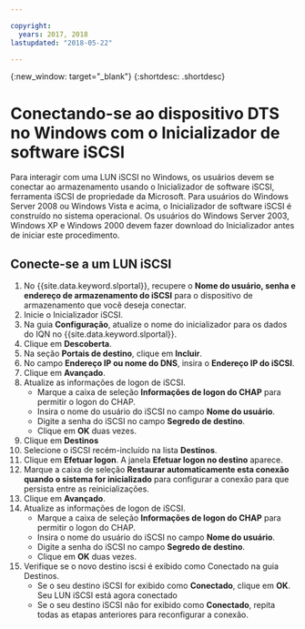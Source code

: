 ```yaml
---

copyright:
  years: 2017, 2018
lastupdated: "2018-05-22"

---
```

{:new_window: target="_blank"}
{:shortdesc: .shortdesc}

# Conectando-se ao dispositivo DTS no Windows com o Inicializador de software iSCSI

Para interagir com uma LUN iSCSI no Windows, os usuários devem se conectar ao armazenamento usando o Inicializador de software iSCSI, ferramenta iSCSI de propriedade da Microsoft. Para usuários do Windows Server 2008 ou Windows Vista e acima, o Inicializador de software iSCSI é construído no sistema operacional. Os usuários do Windows Server 2003, Windows XP e Windows 2000 devem fazer download do Inicializador antes de iniciar este procedimento.

## Conecte-se a um LUN iSCSI

1. No {{site.data.keyword.slportal}}, recupere o **Nome do usuário, senha e endereço de armazenamento do iSCSI** para o dispositivo de armazenamento que você deseja conectar.
2. Inicie o Inicializador iSCSI.
3. Na guia **Configuração**, atualize o nome do inicializador para os dados do IQN no {{site.data.keyword.slportal}}.
4. Clique em **Descoberta**.
5. Na seção **Portais de destino**, clique em **Incluir**.
6. No campo **Endereço IP ou nome do DNS**, insira o **Endereço IP do iSCSI**.
7. Clique em **Avançado**.
8. Atualize as informações de logon de iSCSI.
   - Marque a caixa de seleção **Informações de logon do CHAP** para permitir o logon do CHAP.
   - Insira o nome do usuário do iSCSI no campo **Nome do usuário**.
   - Digite a senha do iSCSI no campo **Segredo de destino**.
   - Clique em **OK** duas vezes.
9. Clique em **Destinos**
10. Selecione o iSCSI recém-incluído na lista **Destinos**.
11. Clique em **Efetuar logon**. A janela **Efetuar logon no destino** aparece.
12. Marque a caixa de seleção **Restaurar automaticamente esta conexão quando o sistema for inicializado** para configurar a conexão para que persista entre as reinicializações.
13. Clique em **Avançado**.
14. Atualize as informações de logon de iSCSI.
    - Marque a caixa de seleção **Informações de logon do CHAP** para permitir o logon do CHAP.
    - Insira o nome do usuário do iSCSI no campo **Nome do usuário**.
    - Digite a senha do iSCSI no campo **Segredo de destino**.
    - Clique em **OK** duas vezes.
15. Verifique se o novo destino iscsi é exibido como Conectado na guia Destinos.
    - Se o seu destino iSCSI for exibido como **Conectado**, clique em **OK**. Seu LUN iSCSI está agora conectado
    - Se o seu destino iSCSI não for exibido como **Conectado**, repita todas as etapas anteriores para reconfigurar a conexão.
